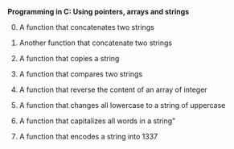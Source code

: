 **Programming in C: Using pointers, arrays and strings**

0. A function that concatenates two strings

1. Another function that concatenate two strings

2. A function that copies a string

3. A function that compares two strings

4. A function that reverse the content of an array of integer

5. A function that changes all lowercase to a string of uppercase

6. A function that capitalizes all words in a string"

7. A function that encodes a string into 1337
